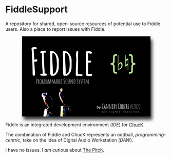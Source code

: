 # FiddleSupport

A repository for shared, open-source resources of potential
use to Fiddle users. Also a place to report issues with Fiddle.

<center>
<img src="about.png" width="400" 
  style="box-shadow:5px 10px 10px rgba(0,0,0,.8)"/> 
</center>

Fiddle is an integrated development environment (_IDE_) for 
[ChucK](https://chuck.princeton.edu).

The combination of Fiddle and ChucK represents an oddball, 
_programming-centric_, take on the idea of Digital Audio 
Workstation (_DAW_). 

I have no issues. I _am_ curious about 
[The Pitch](https://cannerycoders.com/Fiddle).

